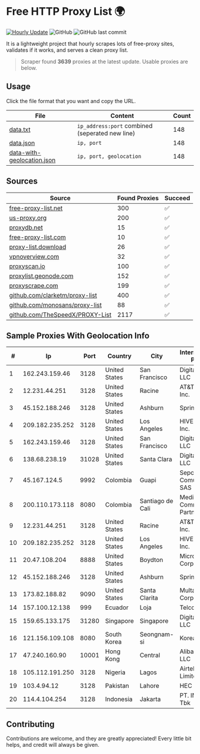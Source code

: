 
# Free HTTP Proxy List 🌍

[![Hourly Update](https://github.com/mertguvencli/http-proxy-list/actions/workflows/main.yml/badge.svg?branch=main)](https://github.com/mertguvencli/http-proxy-list/actions/workflows/main.yml)
![GitHub](https://img.shields.io/github/license/mertguvencli/http-proxy-list)
![GitHub last commit](https://img.shields.io/github/last-commit/mertguvencli/http-proxy-list)

It is a lightweight project that hourly scrapes lots of free-proxy sites, validates if it works, and serves a clean proxy list.


> Scraper found **3639** proxies at the latest update. Usable proxies are below.

## Usage

Click the file format that you want and copy the URL.


|File|Content|Count|
|----|-------|-----|
|[data.txt](https://raw.githubusercontent.com/mertguvencli/http-proxy-list/main/proxy-list/data.txt)|`ip_address:port` combined (seperated new line)|148|
|[data.json](https://raw.githubusercontent.com/mertguvencli/http-proxy-list/main/proxy-list/data.json)|`ip, port`|148|
|[data-with-geolocation.json](https://raw.githubusercontent.com/mertguvencli/http-proxy-list/main/proxy-list/data-with-geolocation.json)|`ip, port, geolocation`|148|

## Sources

|Source|Found Proxies|Succeed|
|------|-------------|-------|
|[free-proxy-list.net](https://free-proxy-list.net)|300|✅|
|[us-proxy.org](https://www.us-proxy.org)|200|✅|
|[proxydb.net](http://proxydb.net)|15|✅|
|[free-proxy-list.com](https://free-proxy-list.com/?page=&port=&type%5B%5D=http&type%5B%5D=https&up_time=0&search=Search)|10|✅|
|[proxy-list.download](https://www.proxy-list.download/HTTP)|26|✅|
|[vpnoverview.com](https://vpnoverview.com/privacy/anonymous-browsing/free-proxy-servers)|32|✅|
|[proxyscan.io](https://www.proxyscan.io)|100|✅|
|[proxylist.geonode.com](https://proxylist.geonode.com/api/proxy-list?limit=300&page=1&sort_by=lastChecked&sort_type=desc&protocols=http,https)|152|✅|
|[proxyscrape.com](https://api.proxyscrape.com/v2/?request=displayproxies&protocol=http&timeout=10000&country=all&ssl=all&anonymity=all)|199|✅|
|[github.com/clarketm/proxy-list](https://raw.githubusercontent.com/clarketm/proxy-list/master/proxy-list-raw.txt)|400|✅|
|[github.com/monosans/proxy-list](https://raw.githubusercontent.com/monosans/proxy-list/main/proxies/http.txt)|88|✅|
|[github.com/TheSpeedX/PROXY-List](https://raw.githubusercontent.com/TheSpeedX/PROXY-List/master/http.txt)|2117|✅|


## Sample Proxies With Geolocation Info

|#|Ip|Port|Country|City|Internet Service Provider|
|-|--|----|-------|----|-------------------------|
|1|162.243.159.46|3128|United States|San Francisco|DigitalOcean, LLC|
|2|12.231.44.251|3128|United States|Racine|AT&T Services, Inc.|
|3|45.152.188.246|3128|United States|Ashburn|Sprint|
|4|209.182.235.252|3128|United States|Los Angeles|HIVELOCITY, Inc.|
|5|162.243.159.46|3128|United States|San Francisco|DigitalOcean, LLC|
|6|138.68.238.19|31028|United States|Santa Clara|DigitalOcean, LLC|
|7|45.167.124.5|9992|Colombia|Guapi|Sepcom Comunicaciones SAS|
|8|200.110.173.118|8080|Colombia|Santiago de Cali|Media Commerce Partners S.A|
|9|12.231.44.251|3128|United States|Racine|AT&T Services, Inc.|
|10|209.182.235.252|3128|United States|Los Angeles|HIVELOCITY, Inc.|
|11|20.47.108.204|8888|United States|Boydton|Microsoft Corporation|
|12|45.152.188.246|3128|United States|Ashburn|Sprint|
|13|173.82.188.82|9090|United States|Santa Clarita|Multacom Corporation|
|14|157.100.12.138|999|Ecuador|Loja|Telconet S.A|
|15|159.65.133.175|31280|Singapore|Singapore|DigitalOcean, LLC|
|16|121.156.109.108|8080|South Korea|Seongnam-si|Korea Telecom|
|17|47.240.160.90|10001|Hong Kong|Central|Alibaba.com LLC|
|18|105.112.191.250|3128|Nigeria|Lagos|Airtel Networks Limited|
|19|103.4.94.12|3128|Pakistan|Lahore|HEC|
|20|114.4.104.254|3128|Indonesia|Jakarta|PT. INDOSAT Tbk|



## Contributing

Contributions are welcome, and they are greatly appreciated! Every
little bit helps, and credit will always be given.


